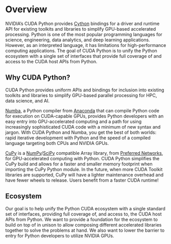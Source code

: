 # Overview

NVIDIA’s CUDA Python provides [Cython](https://cython.org/) bindings for a driver and runtime
API for existing toolkits and libraries to simplify GPU-based accelerated
processing. Python is one of the most popular programming languages for science,
engineering, data analytics, and deep learning applications. However, as an
interpreted language, it has limitations for high-performance computing
applications. The goal of CUDA Python is to unify the Python ecosystem with
a single set of interfaces that provide full coverage of and access to the CUDA
host APIs from Python.

## Why CUDA Python?

CUDA Python provides uniform APIs and bindings for inclusion into existing
toolkits and libraries to simplify GPU-based parallel processing for HPC, data
science, and AI.

[Numba](https://numpy.org/), a Python compiler from
[Anaconda](https://www.anaconda.com/) that can compile Python code for execution
on CUDA-capable GPUs, provides Python developers with an easy entry into
GPU-accelerated computing and a path for using increasingly sophisticated CUDA
code with a minimum of new syntax and jargon. With CUDA Python and Numba, you
get the best of both worlds: rapid iterative development with Python and the
speed of a compiled language targeting both CPUs and NVIDIA GPUs.

[CuPy](https://cupy.dev/) is a
[NumPy](https://numpy.org/)/[SciPy](https://www.scipy.org/) compatible Array
library, from [Preferred Networks](https://www.preferred.jp/en/), for
GPU-accelerated computing with Python. CUDA Python simplifies the CuPy build and 
allows for a faster and smaller memory footprint when importing the CuPy Python 
module. In the future, when more CUDA Toolkit libraries are supported, CuPy will 
have a lighter maintenance overhead and have fewer wheels to release. Users 
benefit from a faster CUDA runtime!

## Ecosystem

Our goal is to help unify the Python CUDA ecosystem with a single standard set
of interfaces, providing full coverage of, and access to, the CUDA host APIs
from Python. We want to provide a foundation for the ecosystem to build on top
of in unison to allow composing different accelerated libraries together to
solve the problems at hand. We also want to lower the barrier to entry for
Python developers to utilize NVIDIA GPUs.
